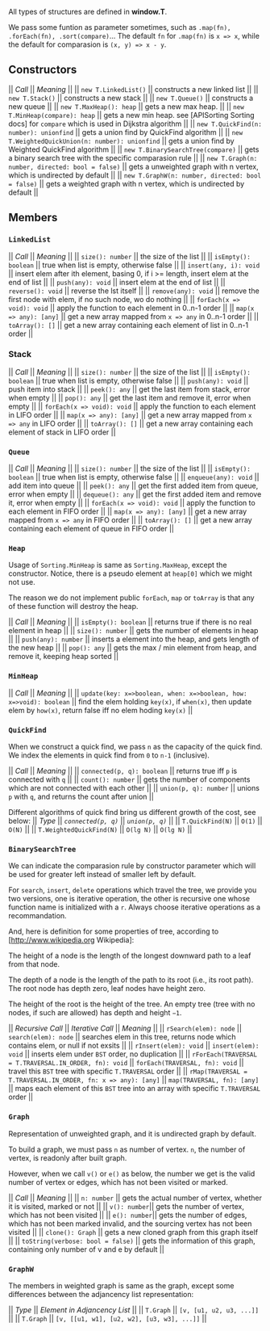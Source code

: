 All types of structures are defined in __window.T__.

We pass some funtion as parameter sometimes, such as `.map(fn), .forEach(fn), .sort(compare)`... The default `fn` for `.map(fn)` is `x => x`, while the default for comparasion is `(x, y) => x - y`.

## Constructors
|| *Call* || *Meaning* ||
|| `new T.LinkedList()` || constructs a new linked list ||
|| `new T.Stack()` || constructs a new stack ||
|| `new T.Queue()` || constructs a new queue ||
|| `new T.MaxHeap(): heap` || gets a new max heap. ||
|| `new T.MinHeap(compare): heap` || gets a new min heap. see [APISorting Sorting docs] for `compare` which is used in Dijkstra algorithm ||
|| `new T.QuickFind(n: number): unionfind` || gets a union find by QuickFind algorithm ||
|| `new T.WeightedQuickUnion(n: number): unionfind` || gets a union find by Weighted QuickFind algorithm ||
|| `new T.BinarySearchTree(compare)` || gets a binary search tree with the specific comparasion rule ||
|| `new T.Graph(n: number, directed: bool = false)` || gets a unweighted graph with n vertex, which is undirected by default ||
|| `new T.GraphW(n: number, directed: bool = false)` || gets a weighted graph with n vertex, which is undirected by default ||

## Members
### `LinkedList`
|| *Call* || *Meaning* ||
|| `size(): number` || the size of the list ||
|| `isEmpty(): boolean` || true when list is empty, otherwise false ||
|| `insert(any, i): void` || insert elem after ith element, basing 0, if i >= length, insert elem at the end of list ||
|| `push(any): void` || insert elem at the end of list ||
|| `reverse(): void` || reverse the lst itself ||
|| `remove(any): void` || remove the first node with elem, if no such node, wo do nothing ||
|| `forEach(x => void): void` || apply the function to each element in 0..n-1 order ||
|| `map(x => any): [any]` ||  get a new array mapped from `x => any` in 0..n-1 order ||
|| `toArray(): []` || get a new array containing each element of list in 0..n-1 order ||

### Stack
|| *Call* || *Meaning* ||
|| `size(): number` || the size of the list ||
|| `isEmpty(): boolean` || true when list is empty, otherwise false ||
|| `push(any): void` || push item into stack ||
|| `peek(): any` || get the last item from stack, error when empty ||
|| `pop(): any` || get the last item and remove it, error when empty ||
|| `forEach(x => void): void` || apply the function to each element in LIFO order ||
|| `map(x => any): [any]` ||  get a new array mapped from `x => any` in LIFO order ||
|| `toArray(): []` || get a new array containing each element of stack in LIFO order ||

### `Queue`
|| *Call* || *Meaning* ||
|| `size(): number` || the size of the list ||
|| `isEmpty(): boolean` || true when list is empty, otherwise false ||
|| `enqueue(any): void` || add item into queue ||
|| `peek(): any` || get the first added item from queue, error when empty ||
|| `dequeue(): any` || get the first added item and remove it, error when empty ||
|| `forEach(x => void): void` || apply the function to each element in FIFO order ||
|| `map(x => any): [any]` ||  get a new array mapped from `x => any` in FIFO order ||
|| `toArray(): []` || get a new array containing each element of queue in FIFO order ||

### `Heap`
Usage of `Sorting.MinHeap` is same as `Sorting.MaxHeap`, except the constructor. Notice, there is a pseudo element at `heap[0]` which we might not use.

The reason we do not implement public `forEach`, `map` or `toArray` is that any of these function will destroy the heap.

|| *Call* || *Meaning* ||
|| `isEmpty(): boolean` || returns true if there is no real element in heap ||
|| `size(): number` || gets the number of elements in heap ||
|| `push(any): number` || inserts a element into the heap, and gets length of the new heap ||
|| `pop(): any` || gets the max / min element from heap, and remove it, keeping heap sorted ||

### `MinHeap`
|| *Call* || *Meaning* ||
|| `update(key: x=>boolean, when: x=>boolean, how: x=>void): boolean` || find the elem holding `key(x)`, if `when(x)`, then update elem by `how(x)`, return false iff no elem hoding `key(x)` ||

### `QuickFind`
When we construct a quick find, we pass `n` as the capacity of the quick find. We index the elements in quick find from `0` to `n-1` (inclusive).

|| *Call* || *Meaning* ||
|| `connected(p, q): boolean` || returns true iff `p` is connected with `q` ||
|| `count(): number` || gets the number of components which are not connected with each other ||
|| `union(p, q): number` || unions `p` with `q`, and returns the count after union ||

Different algorithms of quick find bring us different growth of the cost, see below:
|| *Type* || *`connected(p, q)`* || *`union(p, q)`* ||
|| `T.QuickFind(N)` || `O(1)` || `O(N)` ||
|| `T.WeightedQuickFind(N)` || `O(lg N)` || `O(lg N)` ||

### `BinarySearchTree`
We can indicate the comparasion rule by constructor parameter which will be used for greater left instead of smaller left by default.

For `search`, `insert`, `delete` operations which travel the tree, we provide you two versions, one is iterative operation, the other is recursive one whose function name is initialized with a `r`. Always choose iterative operations as a recommandation.

And, here is definition for some properties of tree, according to [http://www.wikipedia.org Wikipedia]:

The height of a node is the length of the longest downward path to a leaf from that node. 

The depth of a node is the length of the path to its root (i.e., its root path). The root node has depth zero, leaf nodes have height zero.

The height of the root is the height of the tree. An empty tree (tree with no nodes, if such are allowed) has depth and height `−1`.

|| *Recursive Call* || *Iterative Call* || *Meaning* ||
|| `rSearch(elem): node` || `search(elem): node` || searches elem in this tree, returns node which contains elem, or null if not exsits ||
|| `rInsert(elem): void` || `insert(elem): void` || inserts elem under `BST` order, no duplication ||
|| `rForEach(TRAVERSAL = T.TRAVERSAL.IN_ORDER, fn): void` || `forEach(TRAVERSAL, fn): void` || travel this `BST` tree with specific `T.TRAVERSAL` order ||
|| `rMap(TRAVERSAL = T.TRAVERSAL.IN_ORDER, fn: x => any): [any]` || `map(TRAVERSAL, fn): [any]` || maps each element of this `BST` tree into an array with specific `T.TRAVERSAL` order ||

### `Graph`
Representation of unweighted graph, and it is undirected graph by default.

To build a graph, we must pass `n` as number of vertex. `n`, the number of vertex, is readonly after built graph.

However, when we call `v()` or `e()` as below, the number we get is the valid number of vertex or edges, which has not been visited or marked.

|| *Call* || *Meaning* ||
|| `n: number` || gets the actual number of vertex, whether it is visited, marked or not ||
|| `v(): number`|| gets the number of vertex, which has not been visited ||
|| `e(): number`|| gets the number of edges, which has not been marked invalid, and the sourcing vertex has not been visited ||
|| `clone(): Graph` || gets a new cloned graph from this graph itself ||
|| `toString(verbose: bool = false)` || gets the information of this graph, containing only number of v and e by default ||

### `GraphW`
The members in weighted graph is same as the graph, except some differences between the adjancency list representation:

|| *Type* || *Element in Adjancency List* ||
|| `T.Graph` || `[v, [u1, u2, u3, ...]]` ||
|| `T.Graph` || `[v, [[u1, w1], [u2, w2], [u3, w3], ...]]` ||
